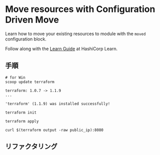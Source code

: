 # Move resources with Configuration Driven Move

Learn how to move your existing resources to module with the `moved` configuration block.

Follow along with the [Learn Guide](https://learn.hashicorp.com/tutorials/terraform/move-config) at HashiCorp Learn.


## 手順

``` shell
# for Win
scoop update terraform

terraform: 1.0.7 -> 1.1.9
...

'terraform' (1.1.9) was installed successfully!
```

``` shell
terraform init

terraform apply

curl $(terraform output -raw public_ip):8080

```

## リファクタリング
